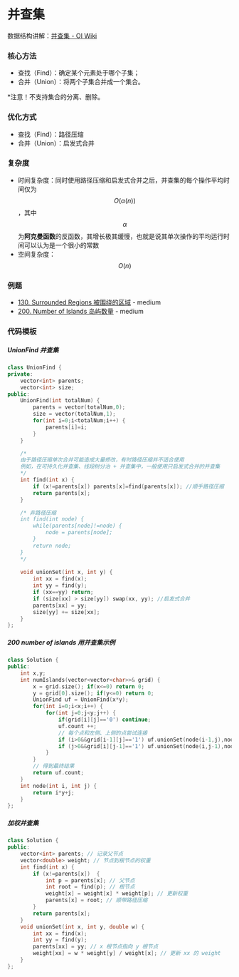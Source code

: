 # 并查集

数据结构讲解：[并查集 - OI Wiki](https://oi-wiki.org/ds/dsu/)

### 核心方法

- 查找（Find）：确定某个元素处于哪个子集；
- 合并（Union）：将两个子集合并成一个集合。

*注意！不支持集合的分离、删除。

### 优化方式

- 查找（Find）：路径压缩
- 合并（Union）：启发式合并

### 复杂度

- 时间复杂度：同时使用路径压缩和启发式合并之后，并查集的每个操作平均时间仅为 $$O(\alpha (n))$$ ，其中  $$\alpha$$ 为**阿克曼函数**的反函数，其增长极其缓慢，也就是说其单次操作的平均运行时间可以认为是一个很小的常数
- 空间复杂度： $$O(n)$$

### 例题

- [130. Surrounded Regions 被围绕的区域](https://github.com/RickeyBoy/LeetCodeGists/blob/master/code/130SurroundedRegions.md) - medium
- [200. Number of Islands 岛屿数量](https://github.com/RickeyBoy/LeetCodeGists/blob/master/code/200NumberofIslands.md) - medium

### 代码模板

##### UnionFind 并查集

```cpp
class UnionFind {
private:
    vector<int> parents;
    vector<int> size;
public:
    UnionFind(int totalNum) {
        parents = vector(totalNum,0);
        size = vector(totalNum,1);
        for(int i=0;i<totalNum;i++) {
            parents[i]=i;
        }
    }

    /* 
    由于路径压缩单次合并可能造成大量修改，有时路径压缩并不适合使用
    例如，在可持久化并查集、线段树分治 + 并查集中，一般使用只启发式合并的并查集
    */
    int find(int x) {
        if (x!=parents[x]) parents[x]=find(parents[x]); //顺手路径压缩
        return parents[x];
    }

    /* 非路径压缩
    int find(int node) {
        while(parents[node]!=node) {
            node = parents[node];
        }
        return node;
    }
    */
    
    void unionSet(int x, int y) {
        int xx = find(x);
        int yy = find(y);
        if (xx==yy) return;
        if (size[xx] > size[yy]) swap(xx, yy); //启发式合并
        parents[xx] = yy;
        size[yy] += size[xx];
    }
};
```

##### 200 number of islands 用并查集示例

```cpp
class Solution {
public:
    int x,y;
    int numIslands(vector<vector<char>>& grid) {
        x = grid.size(); if(x<=0) return 0;
        y = grid[0].size(); if(y<=0) return 0;
        UnionFind uf = UnionFind(x*y);
        for(int i=0;i<x;i++) {
            for(int j=0;j<y;j++) {
                if(grid[i][j]=='0') continue;
                uf.count ++;
                // 每个点和左侧、上侧的点尝试连接
                if (i>0&&grid[i-1][j]=='1') uf.unionSet(node(i-1,j),node(i,j));
                if (j>0&&grid[i][j-1]=='1') uf.unionSet(node(i,j-1),node(i,j));
            }
        }
        // 得到最终结果
        return uf.count;
    }
    int node(int i, int j) {
        return i*y+j;
    }
};
```

##### 加权并查集

```cpp
class Solution {
public:
    vector<int> parents; // 记录父节点
    vector<double> weight; // 节点到根节点的权重
    int find(int x) {
        if (x!=parents[x])  {
            int p = parents[x]; // 父节点
            int root = find(p); // 根节点
            weight[x] = weight[x] * weight[p]; // 更新权重
            parents[x] = root; // 顺带路径压缩
        }
        return parents[x];
    }
    void unionSet(int x, int y, double w) {
        int xx = find(x);
        int yy = find(y);
        parents[xx] = yy; // x 根节点指向 y 根节点
        weight[xx] = w * weight[y] / weight[x]; // 更新 xx 的 weight
    }
};
```

